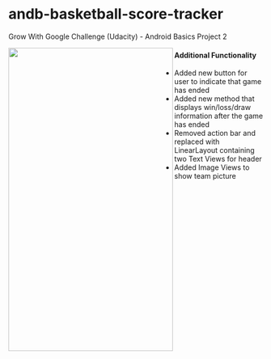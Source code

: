 # andb-basketball-score-tracker
Grow With Google Challenge (Udacity) - Android Basics Project 2

<img src="https://user-images.githubusercontent.com/33797772/35046779-9db2cffc-fb5d-11e7-91ac-16adb927cf45.png"  align="left" height="600" width="325">

#### Additional Functionality
* Added new button for user to indicate that game has ended
* Added new method that displays win/loss/draw information after the game has ended
* Removed action bar and replaced with LinearLayout containing two Text Views for header
* Added Image Views to show team picture

